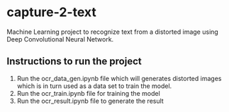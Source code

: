 # capture-2-text
Machine Learning project to recognize text from a distorted image using Deep Convolutional Neural Network.

Instructions to run the project 
----------------------------------------
1. Run the ocr_data_gen.ipynb file which will generates distorted images which is in turn used as a data set to train the model. 
2. Run the ocr_train.ipynb file for training the model 
3. Run the ocr_result.ipynb file to generate the result 
